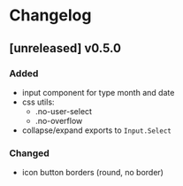 # Changelog

## [unreleased] v0.5.0

### Added

- input component for type month and date
- css utils:
    - .no-user-select
    - .no-overflow
- collapse/expand exports to `Input.Select`

### Changed

- icon button borders (round, no border)
